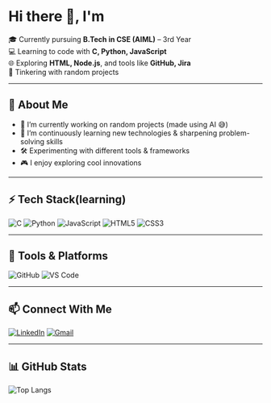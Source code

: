 # Hi there 👋, I'm  

🎓 Currently pursuing **B.Tech in CSE (AIML)** – 3rd Year  
💻 Learning to code with **C, Python, JavaScript**  
🌐 Exploring **HTML, Node.js**, and tools like **GitHub, Jira**  
🤖 Tinkering with random projects 

---

## 🚀 About Me
- 🔭 I’m currently working on random projects (made using AI 😅) 
- 🌱 I’m continuously learning new technologies & sharpening problem-solving skills  
- 🛠️ Experimenting with different tools & frameworks  
- 🎮 I enjoy exploring cool innovations  

---

## ⚡ Tech Stack(learning)
![C](https://img.shields.io/badge/-C-00599C?style=for-the-badge&logo=c&logoColor=white)
![Python](https://img.shields.io/badge/-Python-3776AB?style=for-the-badge&logo=python&logoColor=yellow)
![JavaScript](https://img.shields.io/badge/-JavaScript-F7DF1E?style=for-the-badge&logo=javascript&logoColor=black)
![HTML5](https://img.shields.io/badge/-HTML5-E34F26?style=for-the-badge&logo=html5&logoColor=white)
![CSS3](https://img.shields.io/badge/-CSS3-1572B6?style=for-the-badge&logo=css3&logoColor=white)

---

## 📌 Tools & Platforms
![GitHub](https://img.shields.io/badge/-GitHub-181717?style=for-the-badge&logo=github&logoColor=white)
![VS Code](https://img.shields.io/badge/-VSCode-0078D4?style=for-the-badge&logo=visual-studio-code&logoColor=white)

---

## 📫 Connect With Me
[![LinkedIn](https://img.shields.io/badge/-LinkedIn-0A66C2?style=for-the-badge&logo=linkedin&logoColor=white)](https://www.linkedin.com/in/pranav-us-927582377/)
[![Gmail](https://img.shields.io/badge/-Gmail-D14836?style=for-the-badge&logo=gmail&logoColor=white)](https://mail.google.com/mail/u/0/#inbox)

---

## 📊 GitHub Stats
![Top Langs](https://github-readme-stats.vercel.app/api/top-langs/?username=theguyz693&layout=compact&theme=tokyonight)

